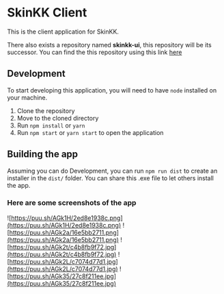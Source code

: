# SkinKK Client

This is the client application for SkinKK.

There also exists a repository named **skinkk-ui**, this repository will be its successor. You can find the this repository using this link [here](https://github.com/elertan/skinkk-ui)

## Development

To start developing this application, you will need to have `node` installed on your machine.

1. Clone the repository
2. Move to the cloned directory
3. Run `npm install` or `yarn`
4. Run `npm start` or `yarn start` to open the application

## Building the app

Assuming you can do Development, you can run `npm run dist` to create an installer in the `dist/` folder. You can share this .exe file to let others install the app.

### Here are some screenshots of the app

![https://puu.sh/AGk1H/2ed8e1938c.png](https://puu.sh/AGk1H/2ed8e1938c.png)
![https://puu.sh/AGk2a/16e5bb2711.png](https://puu.sh/AGk2a/16e5bb2711.png)
![https://puu.sh/AGk2t/c4b8fb9f72.jpg](https://puu.sh/AGk2t/c4b8fb9f72.jpg)
![https://puu.sh/AGk2L/c7074d77d1.jpg](https://puu.sh/AGk2L/c7074d77d1.jpg)
![https://puu.sh/AGk35/27c8f211ee.jpg](https://puu.sh/AGk35/27c8f211ee.jpg)
